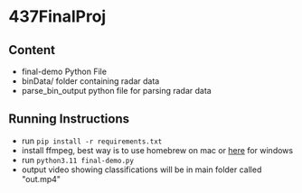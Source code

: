 # 437FinalProj

## Content
- final-demo Python File
- binData/ folder containing radar data
- parse_bin_output python file for parsing radar data

## Running Instructions
- run ```pip install -r requirements.txt```
- install ffmpeg, best way is to use homebrew on mac or [here](https://www.ffmpeg.org/download.html) for windows
- run ```python3.11 final-demo.py```
- output video showing classifications will be in main folder called "out.mp4"